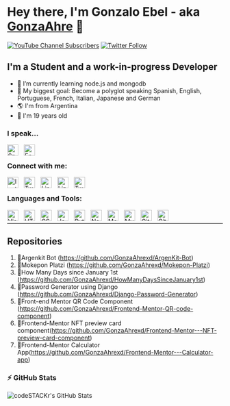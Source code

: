 # Hey there, I'm Gonzalo Ebel - aka [GonzaAhre][youtube] 👋 

[![YouTube Channel Subscribers](https://img.shields.io/youtube/channel/subscribers/UCQlCROiNZfXB37pj_mO604A?logo=youtube&logoColor=red&style=for-the-badge)][youtube]
[![Twitter Follow](https://img.shields.io/twitter/follow/gonzaloebel?color=1DA1F2&logo=twitter&style=for-the-badge)](https://twitter.com/intent/follow?original_referer=https%3A%2F%2Fgithub.com%2FcodeSTACKr&screen_name=gonzalolebel)


## I'm a Student and a work-in-progress Developer

- 🌱 I’m currently learning node.js and mongodb
- 🥅 My biggest goal: Become a polyglot speaking Spanish, English, Portuguese, French, Italian, Japanese and German
- 🌎 I'm from Argentina
- 🥴 I'm 19 years old

### I speak...

<img align="left" alt="Spanish" width="26px" src="https://upload.wikimedia.org/wikipedia/commons/thumb/9/9a/Flag_of_Spain.svg/2560px-Flag_of_Spain.svg.png" style="padding-right:10px;" />
<img align="left" alt="English" width="26px" src="https://upload.wikimedia.org/wikipedia/commons/thumb/8/83/Flag_of_the_United_Kingdom_%283-5%29.svg/2560px-Flag_of_the_United_Kingdom_%283-5%29.svg.png" style="padding-right:10px;" />

<br /> 

### Connect with me:

<a title="Instagram" href="ttps://www.instagram.com/gonzaloebel/"> <img align="left" alt="Instagram" width="26px" src=https://upload.wikimedia.org/wikipedia/commons/thumb/a/a5/Instagram_icon.png/2048px-Instagram_icon.png style="padding-right:10px;">
<a title="Twitter" href="https://twitter.com/GonzaloEbel"> <img align="left" alt="Twitter" width="26px" src=https://upload.wikimedia.org/wikipedia/commons/thumb/4/4f/Twitter-logo.svg/2491px-Twitter-logo.svg.png style="padding-right:10px;">
<a title="Linkedin" href="https://www.linkedin.com/in/gonzalo-ebel-788452251"> <img align="left" alt="Linkedin" width="26px" src=https://cdn-icons-png.flaticon.com/512/174/174857.png style="padding-right:10px;">
<a title="YouTube" href="https://www.youtube.com/channel/UCQlCROiNZfXB37pj_mO604A"> <img align="left" alt="Linkedin" width="26px" src=https://upload.wikimedia.org/wikipedia/commons/thumb/0/09/YouTube_full-color_icon_%282017%29.svg/2560px-YouTube_full-color_icon_%282017%29.svg.png style="padding-right:10px;"> </a>
<a title="Twitch" href="https://www.twitch.tv/gonzaahre"> <img align="left" alt="Twitch" width="26px" src=https://assets.stickpng.com/images/580b57fcd9996e24bc43c540.png style="padding-right:10px;"> </a>

<br />   

### Languages and Tools:

<img align="left" alt="Visual Studio Code" width="26px" src="https://cdn.jsdelivr.net/gh/devicons/devicon/icons/vscode/vscode-original.svg" style="padding-right:10px;" />
<img align="left" alt="HTML5" width="26px" src="https://cdn.jsdelivr.net/gh/devicons/devicon/icons/html5/html5-original.svg" style="padding-right:10px;" />
<img align="left" alt="CSS3" width="26px" src="https://cdn.jsdelivr.net/gh/devicons/devicon/icons/css3/css3-original.svg" style="padding-right:10px;" />
<img align="left" alt="JavaScript" width="26px" src="https://cdn.jsdelivr.net/gh/devicons/devicon/icons/javascript/javascript-original.svg" style="padding-right:10px;" />
<img align="left" alt="Python" width="26px" src="https://upload.wikimedia.org/wikipedia/commons/thumb/c/c3/Python-logo-notext.svg/1869px-Python-logo-notext.svg.png" style="padding-right:10px;" />
<img align="left" alt="Node.js" width="26px" src="https://cdn.jsdelivr.net/gh/devicons/devicon/icons/nodejs/nodejs-original.svg" style="padding-right:10px;" />
<img align="left" alt="MongoDB" width="26px" src="https://cdn.jsdelivr.net/gh/devicons/devicon/icons/mongodb/mongodb-original.svg" style="padding-right:10px;" />
<img align="left" alt="MySQL" width="26px" src="https://cdn.jsdelivr.net/gh/devicons/devicon/icons/mysql/mysql-original.svg" style="padding-right:10px;" />
<img align="left" alt="Git" width="26px" src="https://cdn.jsdelivr.net/gh/devicons/devicon/icons/git/git-original.svg" style="padding-right:10px;" />
<img align="left" alt="GitHub" width="26px" src="https://user-images.githubusercontent.com/3369400/139447912-e0f43f33-6d9f-45f8-be46-2df5bbc91289.png" style="padding-right:10px;" />



<br /> 


---

## Repositories
1. 🌟Argenkit Bot (https://github.com/GonzaAhrexd/ArgenKit-Bot)
2. 🌟Mokepon Platzi (https://github.com/GonzaAhrexd/Mokepon-Platzi)
3. 🌟How Many Days since January 1st (https://github.com/GonzaAhrexd/HowManyDaysSinceJanuary1st)
4. 🌟Password Generator using Django (https://github.com/GonzaAhrexd/Django-Password-Generator)
5. 🌟Front-end Mentor QR Code Component (https://github.com/GonzaAhrexd/Frontend-Mentor-QR-code-component)
6. 🌟Frontend-Mentor NFT preview card component(https://github.com/GonzaAhrexd/Frontend-Mentor---NFT-preview-card-component)
7. 🌟Frontend-Mentor Calculator App(https://github.com/GonzaAhrexd/Frontend-Mentor---Calculator-app)


### :zap: GitHub Stats

  <img align="left" alt="codeSTACKr's GitHub Stats" src="https://github-readme-stats.vercel.app/api?username=GonzaAhrexd&show_icons=true&hide_border=false&title_color=ff652f&icon_color=FFE400&bg_color=09131B&text_color=ffffff&border_color=0c1a25" />




[twitter]: https://twitter.com/GonzaloEbel
[youtube]: https://www.youtube.com/channel/UCQlCROiNZfXB37pj_mO604A
[instagram]: https://www.instagram.com/gonzaloebel/
[linkedin]: https://www.linkedin.com/in/gonzalo-ebel-788452251/
